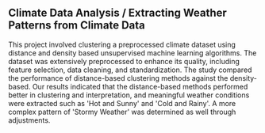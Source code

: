 ## Climate Data Analysis / Extracting Weather Patterns from Climate Data

This project involved clustering a preprocessed climate dataset using distance and density based unsupervised machine learning algorithms. The dataset was extensively preprocessed to enhance its quality, including feature selection, data cleaning, and standardization. The study compared the performance of distance-based clustering methods against the density-based. Our results indicated that the distance-based methods performed better in clustering and interpretation, and meaningful weather conditions were extracted such as 'Hot and Sunny' and 'Cold and Rainy'. A more complex pattern of 'Stormy Weather' was determined as well through adjustments.
